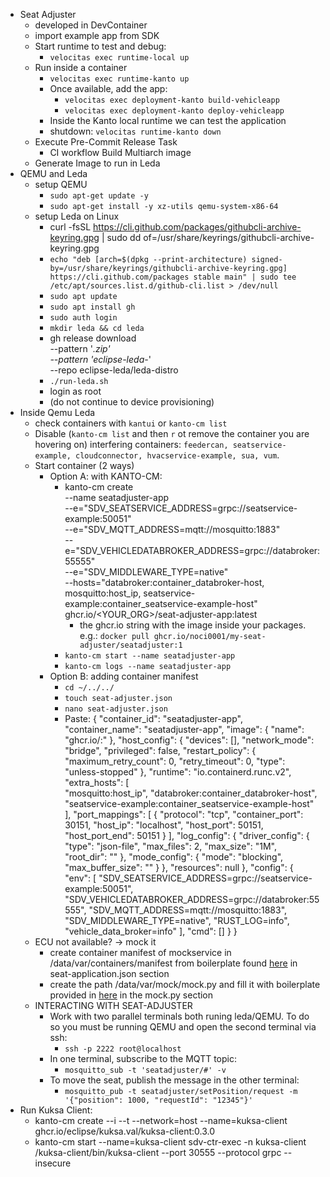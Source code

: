 - Seat Adjuster
   - developed in DevContainer
   - import example app from SDK
   - Start runtime to test and debug:
      - `velocitas exec runtime-local up`
   - Run inside a container
      - `velocitas exec runtime-kanto up`
      - Once available, add the app:
         - `velocitas exec deployment-kanto build-vehicleapp`
         - `velocitas exec deployment-kanto deploy-vehicleapp`
      - Inside the Kanto local runtime we can test the application
      - shutdown: `velocitas runtime-kanto down`
   - Execute Pre-Commit Release Task
      - CI workflow Build Multiarch image
   - Generate Image to run in Leda
- QEMU and Leda
   - setup QEMU
      - `sudo apt-get update -y`
      - `sudo apt-get install -y xz-utils qemu-system-x86-64`
   - setup Leda on Linux
      - curl -fsSL https://cli.github.com/packages/githubcli-archive-keyring.gpg | sudo dd of=/usr/share/keyrings/githubcli-archive-keyring.gpg
      - `echo "deb [arch=$(dpkg --print-architecture) signed-by=/usr/share/keyrings/githubcli-archive-keyring.gpg] https://cli.github.com/packages stable main" | sudo tee /etc/apt/sources.list.d/github-cli.list > /dev/null`
      - `sudo apt update`
      - `sudo apt install gh`
      - `sudo auth login`
      - `mkdir leda && cd leda`
      - gh release download \
      --pattern '*.zip' \
      --pattern 'eclipse-leda-*' \
      --repo eclipse-leda/leda-distro
      - `./run-leda.sh`
      - login as root
      - (do not continue to device provisioning)
- Inside Qemu Leda
   - check containers with `kantui` or `kanto-cm list`
   - Disable (`kanto-cm list` and then `r` ot remove the container you are hovering on) interfering containers: `feedercan, seatservice-example, cloudconnector, hvacservice-example, sua, vum`.
   - Start container (2 ways)
      - Option A: with KANTO-CM:
         - kanto-cm create \
            --name seatadjuster-app \
            --e="SDV_SEATSERVICE_ADDRESS=grpc://seatservice-example:50051" \
            --e="SDV_MQTT_ADDRESS=mqtt://mosquitto:1883" \
            --e="SDV_VEHICLEDATABROKER_ADDRESS=grpc://databroker:55555" \
            --e="SDV_MIDDLEWARE_TYPE=native" \
            --hosts="databroker:container_databroker-host, mosquitto:host_ip, seatservice-example:container_seatservice-example-host" \
            ghcr.io/<YOUR_ORG>/seat-adjuster-app:latest
            - the ghcr.io string with the image inside your packages. e.g.:
            `docker pull ghcr.io/noci0001/my-seat-adjuster/seatadjuster:1`
         - `kanto-cm start --name seatadjuster-app`
         - `kanto-cm logs --name seatadjuster-app`
      - Option B: adding container manifest
         - `cd ~/../../`
         - `touch seat-adjuster.json`
         - `nano seat-adjuster.json`
         - Paste: 
            {
               "container_id": "seatadjuster-app",
               "container_name": "seatadjuster-app",
               "image": {
                  "name": "ghcr.io/<identifier-for-container>:<tag-for-container>"
               },
               "host_config": {
                  "devices": [],
                  "network_mode": "bridge",
                  "privileged": false,
                  "restart_policy": {
                        "maximum_retry_count": 0,
                        "retry_timeout": 0,
                        "type": "unless-stopped"
                  },
                  "runtime": "io.containerd.runc.v2",
                  "extra_hosts": [        
                           "mosquitto:host_ip",
                           "databroker:container_databroker-host",
                           "seatservice-example:container_seatservice-example-host"
                  ],
                  "port_mappings": [
                        {
                        "protocol": "tcp",
                        "container_port": 30151,
                        "host_ip": "localhost",
                        "host_port": 50151,
                        "host_port_end": 50151
                        }
                  ],
                  "log_config": {
                        "driver_config": {
                           "type": "json-file",
                           "max_files": 2,
                           "max_size": "1M",
                           "root_dir": ""
                        },
                        "mode_config": {
                           "mode": "blocking",
                           "max_buffer_size": ""
                        }
                  },
                  "resources": null
               },
               "config": {
                  "env": [
                     "SDV_SEATSERVICE_ADDRESS=grpc://seatservice-example:50051",
                     "SDV_VEHICLEDATABROKER_ADDRESS=grpc://databroker:55555",
                     "SDV_MQTT_ADDRESS=mqtt://mosquitto:1883",
                     "SDV_MIDDLEWARE_TYPE=native",
                     "RUST_LOG=info",
                     "vehicle_data_broker=info"
                  ],
                  "cmd": []
               }
            }
   - ECU not available? -> mock it
      - create container manifest of mockservice in /data/var/containers/manifest from boilerplate found [here](`https://sdv-blueprints.eclipse.dev/docs/companion-application/deploy-seat-adjuster/#seat-applicationjson`) in seat-application.json section
      - create the path /data/var/mock/mock.py and fill it with boilerplate provided in [here](`https://sdv-blueprints.eclipse.dev/docs/companion-application/deploy-seat-adjuster/#seat-applicationjson`) in the mock.py section
   - INTERACTING WITH SEAT-ADJUSTER
      - Work with two parallel terminals both  runing leda/QEMU. To do so you must be running QEMU and open the second terminal via ssh:
         - `ssh -p 2222 root@localhost`
      - In one terminal, subscribe to the MQTT topic:
         - `mosquitto_sub -t 'seatadjuster/#' -v`
      - To move the seat, publish the message in the other terminal:
         - `mosquitto_pub -t seatadjuster/setPosition/request -m '{"position": 1000, "requestId": "12345"}'`
- Run Kuksa Client:
   - kanto-cm create --i --t --network=host --name=kuksa-client ghcr.io/eclipse/kuksa.val/kuksa-client:0.3.0
   - kanto-cm start --name=kuksa-client
   sdv-ctr-exec -n kuksa-client /kuksa-client/bin/kuksa-client --port 30555 --protocol grpc --insecure
